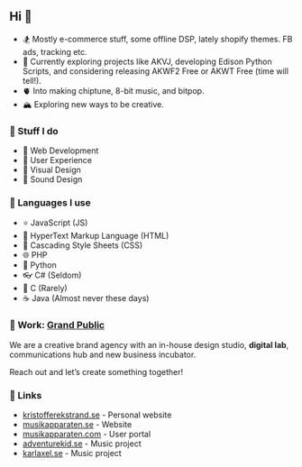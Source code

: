 ## Hi 👋

- 🏂 Mostly e-commerce stuff, some offline DSP, lately shopify themes. FB ads, tracking etc.
- 🔭 Currently exploring projects like AKVJ, developing Edison Python Scripts, and considering releasing AKWF2 Free or AKWT Free (time will tell!).
- 🫀 Into making chiptune, 8-bit music, and bitpop.
- 🏔️ Exploring new ways to be creative.

### 🌋 Stuff I do

- 💾 Web Development
- 👼 User Experience
- 👀 Visual Design
- 🙉 Sound Design

### 🔪 Languages I use

- ⭐ JavaScript (JS)
- 🔗 HyperText Markup Language (HTML)
- 🎨 Cascading Style Sheets (CSS)
- 🌐 PHP
- 🐍 Python
- 👓 C# (Seldom)
- 🍂 C (Rarely)
- ☕ Java (Almost never these days)

### 🧪 Work: [Grand Public](https://www.grandpublic.se/)

We are a creative brand agency with an in-house design studio, **digital lab**, communications hub and new business incubator.

Reach out and let’s create something together!

### 👾 Links

- [kristofferekstrand.se](https://kristofferekstrand.se/) - Personal website
- [musikapparaten.se](https://musikapparaten.se) - Website
- [musikapparaten.com](https://musikapparaten.com) - User portal
- [adventurekid.se](https://www.adventurekid.se) - Music project
- [karlaxel.se](https://karlaxel.se) - Music project
